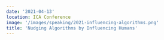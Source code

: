 ```yaml
---
date: '2021-04-13'
location: ICA Conference 
image: '/images/speaking/2021-influencing-algorithms.png'
title: 'Nudging Algorithms by Influencing Humans'
---
```


